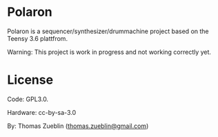Polaron
=======

Polaron is a sequencer/synthesizer/drummachine project based on the Teensy 3.6 plattfrom.

Warning: This project is work in progress and not working correctly yet.

License
=======

Code: GPL3.0.

Hardware: cc-by-sa-3.0

By: Thomas Zueblin (thomas.zueblin@gmail.com)